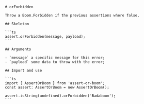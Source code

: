             # orForbidden

            Throw a Boom.Forbidden if the previous assertions where false.

            ## Skeleton

            ```ts
            assert.orForbidden(message, payload);
            ```

            ## Arguments

            - `message` a specific message for this error;
            - `payload` some data to throw with the error;

            ## Import and use

            ```ts
            import { AssertOrBoom } from 'assert-or-boom';
            const assert: AssertOrBoom = new AssertOrBoom();

            assert.isString(undefined).orForbidden('Badaboom');
            ```
